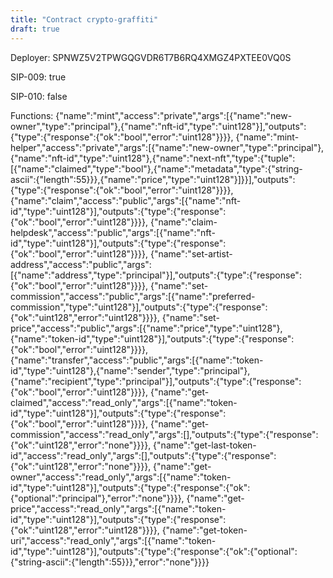 ```yaml
---
title: "Contract crypto-graffiti"
draft: true
---
```

Deployer: SPNWZ5V2TPWGQGVDR6T7B6RQ4XMGZ4PXTEE0VQ0S

SIP-009: true

SIP-010: false

Functions:
{"name":"mint","access":"private","args":[{"name":"new-owner","type":"principal"},{"name":"nft-id","type":"uint128"}],"outputs":{"type":{"response":{"ok":"bool","error":"uint128"}}}}, {"name":"mint-helper","access":"private","args":[{"name":"new-owner","type":"principal"},{"name":"nft-id","type":"uint128"},{"name":"next-nft","type":{"tuple":[{"name":"claimed","type":"bool"},{"name":"metadata","type":{"string-ascii":{"length":55}}},{"name":"price","type":"uint128"}]}}],"outputs":{"type":{"response":{"ok":"bool","error":"uint128"}}}}, {"name":"claim","access":"public","args":[{"name":"nft-id","type":"uint128"}],"outputs":{"type":{"response":{"ok":"bool","error":"uint128"}}}}, {"name":"claim-helpdesk","access":"public","args":[{"name":"nft-id","type":"uint128"}],"outputs":{"type":{"response":{"ok":"bool","error":"uint128"}}}}, {"name":"set-artist-address","access":"public","args":[{"name":"address","type":"principal"}],"outputs":{"type":{"response":{"ok":"bool","error":"uint128"}}}}, {"name":"set-commission","access":"public","args":[{"name":"preferred-commission","type":"uint128"}],"outputs":{"type":{"response":{"ok":"uint128","error":"uint128"}}}}, {"name":"set-price","access":"public","args":[{"name":"price","type":"uint128"},{"name":"token-id","type":"uint128"}],"outputs":{"type":{"response":{"ok":"bool","error":"uint128"}}}}, {"name":"transfer","access":"public","args":[{"name":"token-id","type":"uint128"},{"name":"sender","type":"principal"},{"name":"recipient","type":"principal"}],"outputs":{"type":{"response":{"ok":"bool","error":"uint128"}}}}, {"name":"get-claimed","access":"read_only","args":[{"name":"token-id","type":"uint128"}],"outputs":{"type":{"response":{"ok":"bool","error":"uint128"}}}}, {"name":"get-commission","access":"read_only","args":[],"outputs":{"type":{"response":{"ok":"uint128","error":"none"}}}}, {"name":"get-last-token-id","access":"read_only","args":[],"outputs":{"type":{"response":{"ok":"uint128","error":"none"}}}}, {"name":"get-owner","access":"read_only","args":[{"name":"token-id","type":"uint128"}],"outputs":{"type":{"response":{"ok":{"optional":"principal"},"error":"none"}}}}, {"name":"get-price","access":"read_only","args":[{"name":"token-id","type":"uint128"}],"outputs":{"type":{"response":{"ok":"uint128","error":"uint128"}}}}, {"name":"get-token-uri","access":"read_only","args":[{"name":"token-id","type":"uint128"}],"outputs":{"type":{"response":{"ok":{"optional":{"string-ascii":{"length":55}}},"error":"none"}}}}
